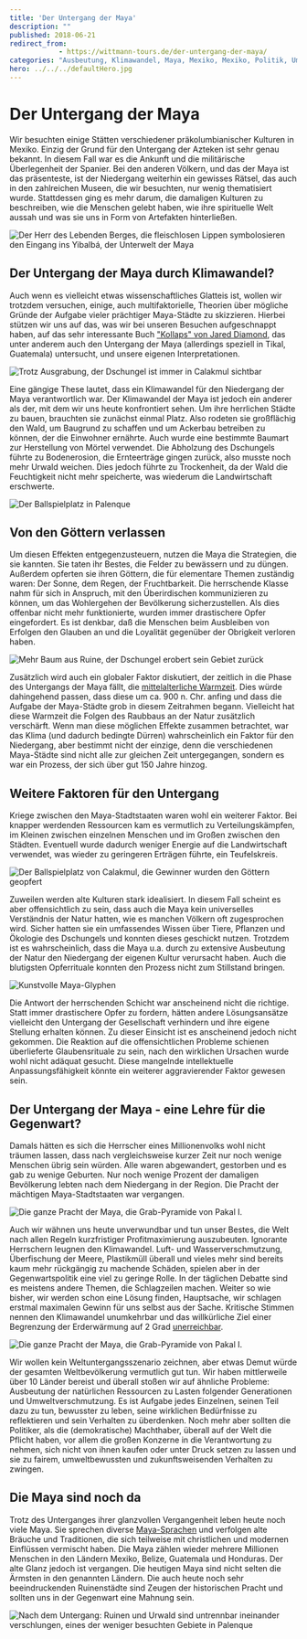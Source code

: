 ```yaml
---
title: 'Der Untergang der Maya'
description: ""
published: 2018-06-21
redirect_from: 
            - https://wittmann-tours.de/der-untergang-der-maya/
categories: "Ausbeutung, Klimawandel, Maya, Mexiko, Mexiko, Politik, Umweltverschmutzung, Untergang"
hero: ../../../defaultHero.jpg
---
```

# Der Untergang der Maya

Wir besuchten einige Stätten verschiedener präkolumbianischer Kulturen in Mexiko. Einzig der Grund für den Untergang der Azteken ist sehr genau bekannt. In diesem Fall war es die Ankunft und die militärische Überlegenheit der Spanier. Bei den anderen Völkern, und das der Maya ist das präsenteste, ist der Niedergang weiterhin ein gewisses Rätsel, das auch in den zahlreichen Museen, die wir besuchten, nur wenig thematisiert wurde. Stattdessen ging es mehr darum, die damaligen Kulturen zu beschreiben, wie die Menschen gelebt haben, wie ihre spirituelle Welt aussah und was sie uns in Form von Artefakten hinterließen.

![Der Herr des Lebenden Berges, die fleischlosen Lippen symbolosieren den Eingang ins Yibalbá, der Unterwelt der Maya](http://wittmann-tours.de/wp-content/uploads/2018/05/CW-20180320-153057-7908-1024x683.jpg)

<!--more-->

## Der Untergang der Maya durch Klimawandel?

Auch wenn es vielleicht etwas wissenschaftliches Glatteis ist, wollen wir trotzdem versuchen, einige, auch multifaktorielle, Theorien über mögliche Gründe der Aufgabe vieler prächtiger Maya-Städte zu skizzieren. Hierbei stützen wir uns auf das, was wir bei unseren Besuchen aufgeschnappt haben, auf das sehr interessante Buch ["Kollaps" von Jared Diamond](https://www.amazon.de/dp/3596192587), das unter anderem auch den Untergang der Maya (allerdings speziell in Tikal, Guatemala) untersucht, und unsere eigenen Interpretationen.

![Trotz Ausgrabung, der Dschungel ist immer in Calakmul sichtbar](http://wittmann-tours.de/wp-content/uploads/2018/05/CW-20180319-112127-7829-HDR-1024x683.jpg)

Eine gängige These lautet, dass ein Klimawandel für den Niedergang der Maya verantwortlich war. Der Klimawandel der Maya ist jedoch ein anderer als der, mit dem wir uns heute konfrontiert sehen. Um ihre herrlichen Städte zu bauen, brauchten sie zunächst einmal Platz. Also rodeten sie großflächig den Wald, um Baugrund zu schaffen und um Ackerbau betreiben zu können, der die Einwohner ernährte. Auch wurde eine bestimmte Baumart zur Herstellung von Mörtel verwendet. Die Abholzung des Dschungels führte zu Bodenerosion, die Ernteerträge gingen zurück, also musste noch mehr Urwald weichen. Dies jedoch führte zu Trockenheit, da der Wald die Feuchtigkeit nicht mehr speicherte, was wiederum die Landwirtschaft erschwerte.

![Der Ballspielplatz in Palenque](http://wittmann-tours.de/wp-content/uploads/2018/06/CW-20180317-114333-7723-1024x683.jpg)

## Von den Göttern verlassen

Um diesen Effekten entgegenzusteuern, nutzen die Maya die Strategien, die sie kannten. Sie taten ihr Bestes, die Felder zu bewässern und zu düngen. Außerdem opferten sie ihren Göttern, die für elementare Themen zuständig waren: Der Sonne, dem Regen, der Fruchtbarkeit. Die herrschende Klasse nahm für sich in Anspruch, mit den Überirdischen kommunizieren zu können, um das Wohlergehen der Bevölkerung sicherzustellen. Als dies offenbar nicht mehr funktionierte, wurden immer drastischere Opfer eingefordert. Es ist denkbar, daß die Menschen beim Ausbleiben von Erfolgen den Glauben an und die Loyalität gegenüber der Obrigkeit verloren haben.

![Mehr Baum aus Ruine, der Dschungel erobert sein Gebiet zurück](http://wittmann-tours.de/wp-content/uploads/2018/05/CW-20180318-145725-7793-HDR-1024x683.jpg)

Zusätzlich wird auch ein globaler Faktor diskutiert, der zeitlich in die Phase des Untergangs der Maya fällt, die [mittelalterliche Warmzeit](https://de.m.wikipedia.org/wiki/Mittelalterliche_Warmzeit). Dies würde dahingehend passen, dass diese um ca. 900 n. Chr. anfing und dass die Aufgabe der Maya-Städte grob in diesem Zeitrahmen begann. Vielleicht hat diese Warmzeit die Folgen des Raubbaus an der Natur zusätzlich verschärft. Wenn man diese möglichen Effekte zusammen betrachtet, war das Klima (und dadurch bedingte Dürren) wahrscheinlich ein Faktor für den Niedergang, aber bestimmt nicht der einzige, denn die verschiedenen Maya-Städte sind nicht alle zur gleichen Zeit untergegangen, sondern es war ein Prozess, der sich über gut 150 Jahre hinzog.

## Weitere Faktoren für den Untergang

Kriege zwischen den Maya-Stadtstaaten waren wohl ein weiterer Faktor. Bei knapper werdenden Ressourcen kam es vermutlich zu Verteilungskämpfen, im Kleinen zwischen einzelnen Menschen und im Großen zwischen den Städten. Eventuell wurde dadurch weniger Energie auf die Landwirtschaft verwendet, was wieder zu geringeren Erträgen führte, ein Teufelskreis.

![Der Ballspielplatz von Calakmul, die Gewinner wurden den Göttern geopfert](http://wittmann-tours.de/wp-content/uploads/2018/05/CW-20180319-131452-7856-1024x683.jpg)

Zuweilen werden alte Kulturen stark idealisiert. In diesem Fall scheint es aber offensichtlich zu sein, dass auch die Maya kein universelles Verständnis der Natur hatten, wie es manchen Völkern oft zugesprochen wird. Sicher hatten sie ein umfassendes Wissen über Tiere, Pflanzen und Ökologie des Dschungels und konnten dieses geschickt nutzen. Trotzdem ist es wahrscheinlich, dass die Maya u.a. durch zu extensive Ausbeutung der Natur den Niedergang der eigenen Kultur verursacht haben. Auch die blutigsten Opferrituale konnten den Prozess nicht zum Stillstand bringen.

![Kunstvolle Maya-Glyphen](http://wittmann-tours.de/wp-content/uploads/2018/05/CW-20180317-140611-7783-1024x683.jpg)

Die Antwort der herrschenden Schicht war anscheinend nicht die richtige. Statt immer drastischere Opfer zu fordern, hätten andere Lösungsansätze vielleicht den Untergang der Gesellschaft verhindern und ihre eigene Stellung erhalten können. Zu dieser Einsicht ist es anscheinend jedoch nicht gekommen. Die Reaktion auf die offensichtlichen Probleme schienen überlieferte Glaubensrituale zu sein, nach den wirklichen Ursachen wurde wohl nicht adäquat gesucht. Diese mangelnde intellektuelle Anpassungsfähigkeit könnte ein weiterer aggravierender Faktor gewesen sein.

## Der Untergang der Maya - eine Lehre für die Gegenwart?

Damals hätten es sich die Herrscher eines Millionenvolks wohl nicht träumen lassen, dass nach vergleichsweise kurzer Zeit nur noch wenige Menschen übrig sein würden. Alle waren abgewandert, gestorben und es gab zu wenige Geburten. Nur noch wenige Prozent der damaligen Bevölkerung lebten nach dem Niedergang in der Region. Die Pracht der mächtigen Maya-Stadtstaaten war vergangen.

![Die ganze Pracht der Maya, die Grab-Pyramide von Pakal I.](http://wittmann-tours.de/wp-content/uploads/2018/05/CW-20180317-095935-7704-1024x683.jpg)

Auch wir wähnen uns heute unverwundbar und tun unser Bestes, die Welt nach allen Regeln kurzfristiger Profitmaximierung auszubeuten. Ignorante Herrschern leugnen den Klimawandel. Luft- und Wasserverschmutzung, Überfischung der Meere, Plastikmüll überall und vieles mehr sind bereits kaum mehr rückgängig zu machende Schäden, spielen aber in der Gegenwartspolitik eine viel zu geringe Rolle. In der täglichen Debatte sind es meistens andere Themen, die Schlagzeilen machen. Weiter so wie bisher, wir werden schon eine Lösung finden, Hauptsache, wir schlagen erstmal maximalen Gewinn für uns selbst aus der Sache. Kritische Stimmen nennen den Klimawandel unumkehrbar und das willkürliche Ziel einer Begrenzung der Erderwärmung auf 2 Grad [unerreichbar](https://www.wired.com/story/the-dirty-secret-of-the-worlds-plan-to-avert-climate-disaster/).

![Die ganze Pracht der Maya, die Grab-Pyramide von Pakal I.](http://wittmann-tours.de/wp-content/uploads/2018/05/CW-20180320-151314-7894-1024x683.jpg)

Wir wollen kein Weltuntergangsszenario zeichnen, aber etwas Demut würde der gesamten Weltbevölkerung vermutlich gut tun. Wir haben mittlerweile über 10 Länder bereist und überall stoßen wir auf ähnliche Probleme: Ausbeutung der natürlichen Ressourcen zu Lasten folgender Generationen und Umweltverschmutzung. Es ist Aufgabe jedes Einzelnen, seinen Teil dazu zu tun, bewusster zu leben, seine wirklichen Bedürfnisse zu reflektieren und sein Verhalten zu überdenken. Noch mehr aber sollten die Politiker, als die (demokratische) Machthaber, überall auf der Welt die Pflicht haben, vor allem die großen Konzerne in die Verantwortung zu nehmen, sich nicht von ihnen kaufen oder unter Druck setzen zu lassen und sie zu fairem, umweltbewussten und zukunftsweisenden Verhalten zu zwingen.

## Die Maya sind noch da

Trotz des Unterganges ihrer glanzvollen Vergangenheit leben heute noch viele Maya. Sie sprechen diverse [Maya-Sprachen](https://de.wikipedia.org/wiki/Maya-Sprachen) und verfolgen alte Bräuche und Traditionen, die sich teilweise mit christlichen und modernen Einflüssen vermischt haben. Die Maya zählen wieder mehrere Millionen Menschen in den Ländern Mexiko, Belize, Guatemala und Honduras. Der alte Glanz jedoch ist vergangen. Die heutigen Maya sind nicht selten die Ärmsten in den genannten Ländern. Die auch heute noch sehr beeindruckenden Ruinenstädte sind Zeugen der historischen Pracht und sollten uns in der Gegenwart eine Mahnung sein.

![Nach dem Untergang: Ruinen und Urwald sind untrennbar ineinander verschlungen, eines der weniger besuchten Gebiete in Palenque](http://wittmann-tours.de/wp-content/uploads/2018/05/CW-20180318-124804-7747-HDR-1024x683.jpg)
